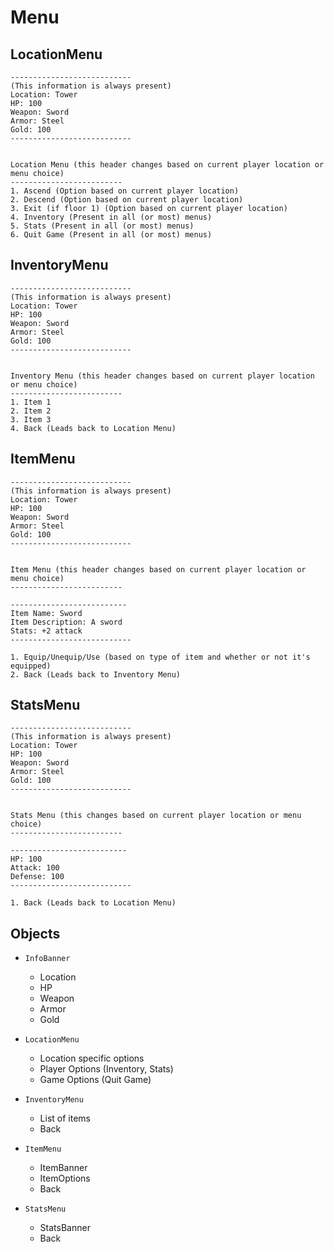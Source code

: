 # Menu

## LocationMenu
```
---------------------------
(This information is always present)
Location: Tower
HP: 100
Weapon: Sword
Armor: Steel
Gold: 100
---------------------------


Location Menu (this header changes based on current player location or menu choice)
-------------------------
1. Ascend (Option based on current player location)
2. Descend (Option based on current player location)
3. Exit (if floor 1) (Option based on current player location)
4. Inventory (Present in all (or most) menus)
5. Stats (Present in all (or most) menus)
6. Quit Game (Present in all (or most) menus)
```

## InventoryMenu
```
---------------------------
(This information is always present)
Location: Tower
HP: 100
Weapon: Sword
Armor: Steel
Gold: 100
---------------------------


Inventory Menu (this header changes based on current player location or menu choice)
-------------------------
1. Item 1
2. Item 2
3. Item 3
4. Back (Leads back to Location Menu)
```

## ItemMenu
```
---------------------------
(This information is always present)
Location: Tower
HP: 100
Weapon: Sword
Armor: Steel
Gold: 100
---------------------------


Item Menu (this header changes based on current player location or menu choice)
-------------------------

--------------------------
Item Name: Sword
Item Description: A sword
Stats: +2 attack
---------------------------

1. Equip/Unequip/Use (based on type of item and whether or not it's equipped)
2. Back (Leads back to Inventory Menu)
```

## StatsMenu
```
---------------------------
(This information is always present)
Location: Tower
HP: 100
Weapon: Sword
Armor: Steel
Gold: 100
---------------------------


Stats Menu (this changes based on current player location or menu choice)
-------------------------

--------------------------
HP: 100
Attack: 100
Defense: 100
---------------------------

1. Back (Leads back to Location Menu)
```

## Objects

* `InfoBanner`
  * Location
  * HP
  * Weapon
  * Armor
  * Gold

* `LocationMenu`
  * Location specific options
  * Player Options (Inventory, Stats)
  * Game Options (Quit Game)
  
* `InventoryMenu`
  * List of items
  * Back
  
* `ItemMenu`
  * ItemBanner
  * ItemOptions
  * Back
  
* `StatsMenu`
  * StatsBanner
  * Back
  
  

